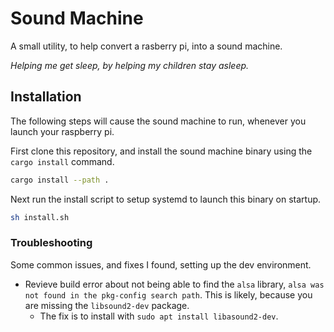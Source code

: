 # Sound Machine
A small utility, to help convert a rasberry pi, into a sound machine.  

_Helping me get sleep, by helping my children stay asleep._  

## Installation

The following steps will cause the sound machine to run, whenever you launch your raspberry pi.

First clone this repository, and install the sound machine binary using the `cargo install` command.

```bash
cargo install --path .
```

Next run the install script to setup systemd to launch this binary on startup.

```bash
sh install.sh
```

### Troubleshooting
Some common issues, and fixes I found, setting up the dev environment.
- Revieve build error about not being able to find the `alsa` library, `alsa was not found in the pkg-config search path`. This is likely, because you are missing the `libsound2-dev` package.
    + The fix is to install with `sudo apt install libasound2-dev`.
